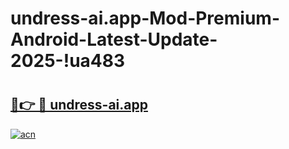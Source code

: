 # undress-ai.app-Mod-Premium-Android-Latest-Update-2025-!ua483

# <h2><a href="https://8m0q6k.esa.edu.pl?title=undress-ai.app&ref=ua483">🔗👉 🔴 undress-ai.app</a></h2>

[![acn](https://github.com/user-attachments/assets/0f9c940e-d8b0-45ae-aac7-cd30a18b3e1c)](https://8m0q6k.esa.edu.pl?title=undress-ai.app&ref=ua483)

